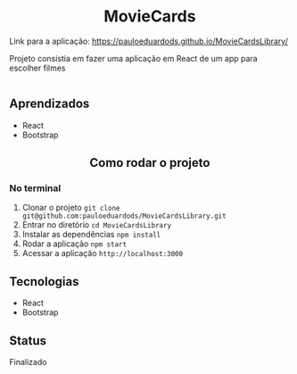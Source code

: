 <h1 align="center">MovieCards</h1>

Link para a aplicação: https://pauloeduardods.github.io/MovieCardsLibrary/

Projeto consistia em fazer uma aplicação em React de um app para escolher filmes

<img src=""/>


## Aprendizados
 * React
 * Bootstrap

<h2 align="center">Como rodar o projeto</h2>

### No terminal
1. Clonar o projeto `git clone git@github.com:pauloeduardods/MovieCardsLibrary.git`
2. Entrar no diretório `cd MovieCardsLibrary`
3. Instalar as dependências `npm install`
4. Rodar a aplicação `npm start`
5. Acessar a aplicação `http://localhost:3000`

## Tecnologias
* React
* Bootstrap

## Status

Finalizado
